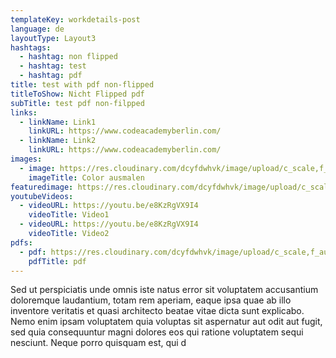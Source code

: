 ```yaml
---
templateKey: workdetails-post
language: de
layoutType: Layout3
hashtags:
  - hashtag: non flipped
  - hashtag: test
  - hashtag: pdf
title: test with pdf non-flipped
titleToShow: Nicht Flipped pdf
subTitle: test pdf non-filpped
links:
  - linkName: Link1
    linkURL: https://www.codeacademyberlin.com/
  - linkName: Link2
    linkURL: https://www.codeacademyberlin.com/
images:
  - image: https://res.cloudinary.com/dcyfdwhvk/image/upload/c_scale,f_auto,q_100,w_2400/v1627998331/Franziska/P4278991_sja2al.jpg
    imageTitle: Color ausmalen
featuredimage: https://res.cloudinary.com/dcyfdwhvk/image/upload/c_scale,f_auto,q_100,w_2400/v1627998331/Franziska/P4278991_sja2al.jpg
youtubeVideos:
  - videoURL: https://youtu.be/e8KzRgVX9I4
    videoTitle: Video1
  - videoURL: https://youtu.be/e8KzRgVX9I4
    videoTitle: Video2
pdfs:
  - pdf: https://res.cloudinary.com/dcyfdwhvk/image/upload/c_scale,f_auto,q_100,w_2400/v1628258864/Mockup_Jul23_w6fhdm.pdf
    pdfTitle: pdf
---
```

Sed ut perspiciatis unde omnis iste natus error sit voluptatem accusantium doloremque laudantium, totam rem aperiam, eaque ipsa quae ab illo inventore veritatis et quasi architecto beatae vitae dicta sunt explicabo. Nemo enim ipsam voluptatem quia voluptas sit aspernatur aut odit aut fugit, sed quia consequuntur magni dolores eos qui ratione voluptatem sequi nesciunt. Neque porro quisquam est, qui d